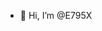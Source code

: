 - 👋 Hi, I’m @E795X


<!---
E795X/E795X is a ✨ special ✨ repository because its `README.md` (this file) appears on your GitHub profile.
You can click the Preview link to take a look at your changes.
--->
